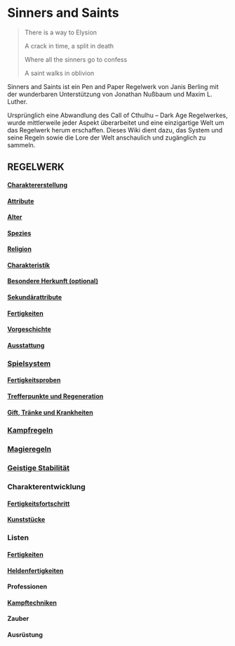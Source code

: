 # Sinners and Saints

> There is a way to Elysion
>
> A crack in time, a split in death
>
> Where all the sinners go to confess
>
> A saint walks in oblivion

Sinners and Saints ist ein Pen and Paper Regelwerk von Janis Berling mit der wunderbaren Unterstützung von Jonathan Nußbaum und Maxim L. Luther.
 
Ursprünglich eine Abwandlung des Call of Cthulhu – Dark Age Regelwerkes, wurde mittlerweile jeder Aspekt überarbeitet und eine einzigartige Welt um das Regelwerk herum erschaffen. Dieses Wiki dient dazu, das System und seine Regeln sowie die Lore der Welt anschaulich und zugänglich zu sammeln.
 
## REGELWERK
 
#### [Charaktererstellung](charaktererstellung.md)
 
#### [Attribute](Attribute.md)
 
#### [Alter](Alter.md)
 
#### [Spezies](Spezies.md)
 
#### [Religion](Religion.md)
 
#### [Charakteristik](Charakteristik.md)
 
#### [Besondere Herkunft (optional)](Herkunft.md)
 
#### [Sekundärattribute](Sekundärattribute.md)

#### [Fertigkeiten](Fertigkeiten.md)
 
#### [Vorgeschichte](Vorgeschichte.md)
 
#### [Ausstattung](Ausstattung.md)
 
### [Spielsystem](Spielsystem.md)

#### [Fertigkeitsproben](Fertigkeitsproben.md)

#### [Trefferpunkte und Regeneration](Trefferpunkte.md)

#### [Gift, Tränke und Krankheiten](https://github.com/Inkspill-Quatterpillard/Sinners-and-Saints-PnP/blob/main/Gift%20und%20Tr%C3%A4nke.md)
 
### [Kampfregeln](Kampfregeln.md)
 
### [Magieregeln](https://github.com/Inkspill-Quatterpillard/Sinners-and-Saints-PnP/blob/main/Magieregeln.md)
 
### [Geistige Stabilität](https://github.com/Inkspill-Quatterpillard/Sinners-and-Saints-PnP/blob/main/Geistige%20Stabilit%C3%A4t.md)
 
### Charakterentwicklung

#### [Fertigkeitsfortschritt](https://github.com/Inkspill-Quatterpillard/Sinners-and-Saints-PnP/blob/main/Fertigkeitsfortschritt.md)

#### [Kunststücke](https://github.com/Inkspill-Quatterpillard/Sinners-and-Saints-PnP/blob/main/Kunstst%C3%BCcke.md)
 
### Listen
 
#### [Fertigkeiten](https://github.com/Inkspill-Quatterpillard/Sinners-and-Saints-PnP/blob/main/Liste%20der%20Fertigkeiten.md)
 
#### [Heldenfertigkeiten](https://github.com/Inkspill-Quatterpillard/Sinners-and-Saints-PnP/blob/main/Liste%20der%20Heldenfertigkeiten.md)
 
#### Professionen
 
#### [Kampftechniken](https://github.com/Inkspill-Quatterpillard/Sinners-and-Saints-PnP/blob/main/Liste%20der%20Kampftechniken.md)
 
#### Zauber
 
#### Ausrüstung
